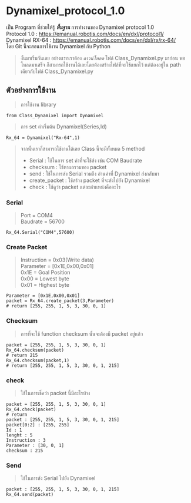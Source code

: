 # Dynamixel_protocol_1.0
เป็น Program ที่ช่วยให้รู้ _**พื้นฐาน**_ การทำงานของ Dynamixel protocol 1.0<br>
Protocol 1.0 : https://emanual.robotis.com/docs/en/dxl/protocol1/<br>
Dynamixel RX-64 : https://emanual.robotis.com/docs/en/dxl/rx/rx-64/<br>
โดย Git นี้จะสอนการใช้งาน Dynamixel กับ Python<br>

> งั้นมาเริ่มกันเลย อย่างเเรกเราต้อง _ดาวน์โหลด_ ไฟล์ Class_Dynamixel.py มาก่อน พอโหลดมาเสร็จ ก็สามารถใช้งานได้เลยโดยต้องสร้างไฟล์ที่จะใช้เเยกไว้ เเต่ต้องอยู่ใน path เดียวกับไฟล์ Class_Dynamixel.py

## ตัวอย่างการใช้งาน
> การใช้งาน library
```
from Class_Dynamixel import Dynamixel
```
> การ set ค่าเริ่มต้น
> Dynamixel(Series,Id)
```
Rx_64 = Dynamixel("Rx-64",1)
```
> จากนั้นเราก็สามารถใช้งานได้เลย
> Class นี้จะมีทั้งหมด 5 method
> * Serial : ใช้ในการ set ค่าที่จะใช้ส่ง เช่น COM Baudrate
> * checksum : ใช้หาผลรวมของ packet 
> * send : ใช้ในการส่ง Serial รวมถึง อ่านค่าที่ Dynamixel ส่งกลับมา
> * create_packet : ใช้สร้าง packet ที่จะส่งไปยัง Dynamixel
> * check : ใช้ดูว่า packet เเต่ละตำเเหน่งคืออะไร

### Serial
> Port = COM4<br>
> Baudrate = 56700<br>
```
Rx_64.Serial("COM4",57600)
```
### Create Packet
> Instruction = 0x03(Write data)<br>
> Parameter = [0x1E,0x00,0x01]<br>
> 0x1E = Goal Position<br>
> 0x00 = Lowest byte<br>
> 0x01 = Highest byte<br>
```
Parameter = [0x1E,0x00,0x01]
packet = Rx_64.create_packet(3,Parameter)
# return [255, 255, 1, 5, 3, 30, 0, 1]
```

### Checksum
> การที่จะใช้ function checksum นั้นจะต้องมี packet อยู่เเล้ว
```
packet = [255, 255, 1, 5, 3, 30, 0, 1]
Rx_64.checksum(packet)
# return 215
Rx_64.checksum(packet,1)
# return [255, 255, 1, 5, 3, 30, 0, 1, 215]
```

### check
> ใช้ในการเช็คว่า packet นี้มีอะไรบ้าง
```
packet = [255, 255, 1, 5, 3, 30, 0, 1]
Rx_64.check(packet)
# return 
packet : [255, 255, 1, 5, 3, 30, 0, 1, 215]
packet[0:2] : [255, 255]
Id : 1
lenght : 5
Instruction : 3
Parameter : [30, 0, 1]
checksum : 215
```


### Send
> ใช้ในการส่ง Serial ไปยัง Dynamixel
```
packet : [255, 255, 1, 5, 3, 30, 0, 1, 215]
Rx_64.send(packet)
```